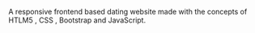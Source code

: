 A responsive frontend based dating website made with the concepts of HTLM5 , CSS  , Bootstrap and JavaScript.
